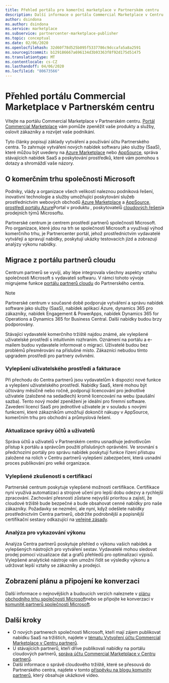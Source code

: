 ```yaml
---
title: Přehled portálu pro komerční marketplace v Partnerském centru
description: Další informace o portálu Commercial Marketplace v Centru partnerů a o tom, jak vypsat a prodávat nabídky na Azure Marketplace, AppSource a prostřednictvím programu Zprostředkovatel cloudových řešení (CSP).
author: dsindona
ms.author: dsindona
ms.service: marketplace
ms.subservice: partnercenter-marketplace-publisher
ms.topic: conceptual
ms.date: 02/06/2020
ms.openlocfilehash: 32d60f78d525b095f5337786c9dccafa5a8a2591
ms.sourcegitcommit: b129186667a696134d3b93363f8f92d175d51475
ms.translationtype: MT
ms.contentlocale: cs-CZ
ms.lasthandoff: 04/06/2020
ms.locfileid: "80673566"
---
```

# <a name="overview-of-the-commercial-marketplace-portal-in-partner-center"></a>Přehled portálu Commercial Marketplace v Partnerském centru

Vítejte na portálu Commercial Marketplace v Partnerském centru. [Portál Commercial Marketplace](https://partner.microsoft.com/dashboard/commercial-marketplace/) vám pomůže zpeněžit vaše produkty a služby, oslovit zákazníky a rozvíjet vaše podnikání.

Tyto články popisují základy vytváření a používání účtu Partnerského centra. To zahrnuje vytváření nových nabídek softwaru jako služby (SaaS), které můžou být uvedeny na [Azure Marketplace](https://azuremarketplace.microsoft.com/) nebo [AppSource](https://appsource.microsoft.com/), správa stávajících nabídek SaaS a poskytování prostředků, které vám pomohou s dotazy a shromáždí vaše názory.

## <a name="about-microsofts-commercial-marketplace"></a>O komerčním trhu společnosti Microsoft

Podniky, vlády a organizace všech velikostí naleznou podniková řešení, inovativní technologie a služby umožňující poskytování služeb prostřednictvím webových obchodů [Azure Marketplace](https://azuremarketplace.microsoft.com/) a [AppSource,](https://appsource.microsoft.com/) [prostředí portálu Azure](https://portal.azure.com)Portal v produktu , poskytovatelů [cloudových řešení](https://partner.microsoft.com/cloud-solution-provider)a prodejních týmů Microsoftu.

Partnerské centrum je centrem prostředí partnerů společnosti Microsoft. Pro organizace, které jdou na trh se společností Microsoft a využívají výhod komerčního trhu, je Partnercenter portál, jehož prostřednictvím vydavatelé vytvářejí a spravují nabídky, poskytují ukázky testovacích jízd a zobrazují analýzy výkonu nabídky.

## <a name="migration-from-cloud-partner-portal"></a>Migrace z portálu partnerů cloudu

Centrum partnerů se vyvíjí, aby lépe integrovala všechny aspekty vztahu společnosti Microsoft s vydavateli softwaru. V rámci tohoto vývoje migrujeme funkce [portálu partnerů cloudu](https://cloudpartner.azure.com/) do Partnerského centra.

>[!NOTE]
>Partnerské centrum v současné době podporuje vytváření a správu nabídek software jako služby (SaaS), nabídek aplikací Azure, dynamics 365 pro zákazníky, nabídek Engagement & PowerApps, nabídek Dynamics 365 for Operations a Dynamics 365 for Business Central. Další nabídky budou brzy podporovány.

Stávající vydavatelé komerčního tržiště najdou známé, ale vylepšené uživatelské prostředí s intuitivním rozhraním. Oznámení na portálu a e-mailem budou vydavatele informovat o migraci. Uživatelé budou bez problémů přesměrováni na příslušné místo. Zákazníci nebudou tímto upgradem prostředí pro partnery ovlivněni.

### <a name="improvements-on-user-experience-and-billing"></a>Vylepšení uživatelského prostředí a fakturace

Při přechodu do Centra partnerů jsou vydavatelům k dispozici nové funkce a vylepšení uživatelského prostředí. Nabídky SaaS, které mohou být účtovány měsíčně nebo ročně, podporují licencování pro jednotlivé uživatele (založené na sedadlech) kromě licencování na webu (paušální sazba). Tento nový model zpeněžení je ideální pro firemní software. Zavedení licencí SaaS pro jednotlivé uživatele je v souladu s novými funkcemi, které zákazníkům umožňují dokončit nákupy v AppSource, komerčním trhu pro obchodní a průmyslová řešení.

### <a name="account-and-user-management-updates"></a>Aktualizace správy účtů a uživatelů

Správa účtů a uživatelů v Partnerském centru usnadňuje jednotlivcům přístup k portálu a správcům použití příslušných oprávnění. Ve srovnání s předchozími portály pro správu nabídek poskytují funkce řízení přístupu založené na rolích v Centru partnerů vylepšení zabezpečení, která usnadní proces publikování pro velké organizace.

### <a name="improved-certification-experience"></a>Vylepšené zkušenosti s certifikací

Partnerské centrum poskytuje vylepšené možnosti certifikace. Certifikace nyní využívá automatizaci a strojové učení pro lepší dobu odezvy a rychlejší zpracování. Zachování přesnosti zůstane nejvyšší prioritou a zajistí, že cloudové tržiště bude bezpečné a bude obsahovat cenné nabídky pro naše zákazníky. Požadavky se nezmění, ale nyní, když odešlete nabídky prostřednictvím Centra partnerů, obdržíte podrobnější a popisnější certifikační sestavy odkazující na [veřejné zásady](https://docs.microsoft.com/legal/marketplace/certification-policies).

### <a name="analytics-for-performance-reporting"></a>Analýza pro vykazování výkonu

Analýza Centra partnerů poskytuje přehled o výkonu vašich nabídek a vylepšených nástrojích pro vytváření sestav. Vydavatelé mohou sledovat prodej pomocí vizualizace dat a grafů přehledů pro optimalizaci výpisů. Vylepšené analytické nástroje vám umožní řídit se výsledky výkonu a udržovat lepší vztahy se zákazníky a prodejci.

## <a name="view-the-roadmap-and-join-the-conversation"></a>Zobrazení plánu a připojení ke konverzaci

Další informace o nejnovějších a budoucích verzích naleznete v [plánu obchodního trhu společnosti Microsoft](https://aka.ms/publicmarketplaceroadmap)nebo se připojte ke konverzaci v [komunitě partnerů společnosti Microsoft](https://www.microsoftpartnercommunity.com/).

## <a name="next-steps"></a>Další kroky

- O nových partnerech společnosti Microsoft, kteří mají zájem publikovat nabídku SaaS na tržištích, najdete v [tématu Vytvoření účtu Commercial Marketplace v Centru partnerů](./create-account.md).
- U stávajících partnerů, kteří dříve publikovali nabídky na portálu cloudových partnerů, [správa účtu Commercial Marketplace v Centru partnerů](./manage-account.md).
- Další informace o správě cloudového tržiště, které se přesouvá do Partnerského centra, najdete v tomto [příspěvku na blogu komunity partnerů](https://www.microsoftpartnercommunity.com/t5/Azure-Marketplace-and-AppSource/Cloud-Marketplace-In-Partner-Center/m-p/9738#M293), který obsahuje ukázkové video.

